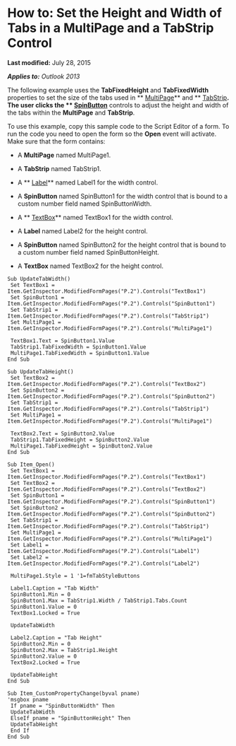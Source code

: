 
# How to: Set the Height and Width of Tabs in a MultiPage and a TabStrip Control

 **Last modified:** July 28, 2015

 _**Applies to:** Outlook 2013_

The following example uses the  **TabFixedHeight** and **TabFixedWidth** properties to set the size of the tabs used in ** [MultiPage](ac0fa233-81fe-8a34-4113-6907c6d8f7e2.md)** and ** [TabStrip](643c896a-2304-42f3-f5e9-0feee6d22364.md)**. The user clicks the  ** [SpinButton](3221b356-1e68-9e14-48ab-4a30c38aa685.md)** controls to adjust the height and width of the tabs within the **MultiPage** and **TabStrip**.

To use this example, copy this sample code to the Script Editor of a form. To run the code you need to open the form so the  **Open** event will activate. Make sure that the form contains:

- A  **MultiPage** named MultiPage1.
    
- A  **TabStrip** named TabStrip1.
    
- A  ** [Label](546cc9e1-90e9-3b29-88ac-02fcc75f8f29.md)** named Label1 for the width control.
    
- A  **SpinButton** named SpinButton1 for the width control that is bound to a custom number field named SpinButtonWidth.
    
- A  ** [TextBox](4a0e4a3d-beca-9f94-7e27-469c4bafe250.md)** named TextBox1 for the width control.
    
- A  **Label** named Label2 for the height control.
    
- A  **SpinButton** named SpinButton2 for the height control that is bound to a custom number field named SpinButtonHeight.
    
- A  **TextBox** named TextBox2 for the height control.
    



```
Sub UpdateTabWidth() 
 Set TextBox1 = Item.GetInspector.ModifiedFormPages("P.2").Controls("TextBox1") 
 Set SpinButton1 = Item.GetInspector.ModifiedFormPages("P.2").Controls("SpinButton1") 
 Set TabStrip1 = Item.GetInspector.ModifiedFormPages("P.2").Controls("TabStrip1") 
 Set MultiPage1 = Item.GetInspector.ModifiedFormPages("P.2").Controls("MultiPage1") 
 
 TextBox1.Text = SpinButton1.Value 
 TabStrip1.TabFixedWidth = SpinButton1.Value 
 MultiPage1.TabFixedWidth = SpinButton1.Value 
End Sub 
 
Sub UpdateTabHeight() 
 Set TextBox2 = Item.GetInspector.ModifiedFormPages("P.2").Controls("TextBox2") 
 Set SpinButton2 = Item.GetInspector.ModifiedFormPages("P.2").Controls("SpinButton2") 
 Set TabStrip1 = Item.GetInspector.ModifiedFormPages("P.2").Controls("TabStrip1") 
 Set MultiPage1 = Item.GetInspector.ModifiedFormPages("P.2").Controls("MultiPage1") 
 
 TextBox2.Text = SpinButton2.Value 
 TabStrip1.TabFixedHeight = SpinButton2.Value 
 MultiPage1.TabFixedHeight = SpinButton2.Value 
End Sub 
 
Sub Item_Open() 
 Set TextBox1 = Item.GetInspector.ModifiedFormPages("P.2").Controls("TextBox1") 
 Set TextBox2 = Item.GetInspector.ModifiedFormPages("P.2").Controls("TextBox2") 
 Set SpinButton1 = Item.GetInspector.ModifiedFormPages("P.2").Controls("SpinButton1") 
 Set SpinButton2 = Item.GetInspector.ModifiedFormPages("P.2").Controls("SpinButton2") 
 Set TabStrip1 = Item.GetInspector.ModifiedFormPages("P.2").Controls("TabStrip1") 
 Set MultiPage1 = Item.GetInspector.ModifiedFormPages("P.2").Controls("MultiPage1") 
 Set Label1 = Item.GetInspector.ModifiedFormPages("P.2").Controls("Label1") 
 Set Label2 = Item.GetInspector.ModifiedFormPages("P.2").Controls("Label2") 
 
 MultiPage1.Style = 1 '1=fmTabStyleButtons 
 
 Label1.Caption = "Tab Width" 
 SpinButton1.Min = 0 
 SpinButton1.Max = TabStrip1.Width / TabStrip1.Tabs.Count 
 SpinButton1.Value = 0 
 TextBox1.Locked = True 
 
 UpdateTabWidth 
 
 Label2.Caption = "Tab Height" 
 SpinButton2.Min = 0 
 SpinButton2.Max = TabStrip1.Height 
 SpinButton2.Value = 0 
 TextBox2.Locked = True 
 
 UpdateTabHeight 
End Sub 
 
Sub Item_CustomPropertyChange(byval pname) 
'msgbox pname 
 If pname = "SpinButtonWidth" Then 
 UpdateTabWidth 
 ElseIf pname = "SpinButtonHeight" Then 
 UpdateTabHeight 
 End If 
End Sub
```

